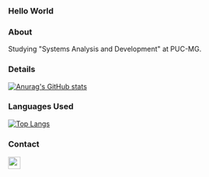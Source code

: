 ### Hello World 


### About
Studying "Systems Analysis and Development" at PUC-MG.

### Details
[![Anurag's GitHub stats](https://github-readme-stats.vercel.app/api?username=alvimpl&show_icons=true&theme=dark)](https://github.com/anuraghazra/github-readme-stats)

### Languages Used
[![Top Langs](https://github-readme-stats.vercel.app/api/top-langs/?username=alvimpl)](https://github.com/anuraghazra/github-readme-stats)

### Contact
[<img src=https://brand.linkedin.com/content/dam/me/business/en-us/amp/brand-site/v2/bg/LI-Logo.svg.original.svg?style height='25'>](https://www.linkedin.com/in/alvaroho/)
